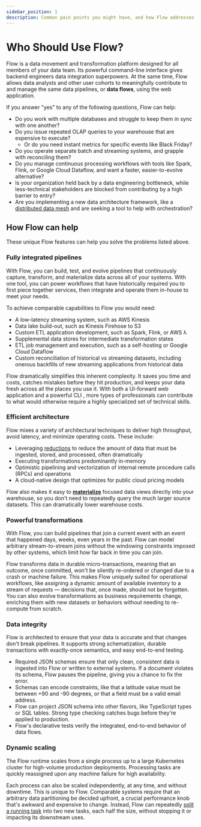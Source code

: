 ```yaml
---
sidebar_position: 1
description: Common pain points you might have, and how Flow addresses them.
---
```


# Who Should Use Flow?

Flow is a data movement and transformation platform designed for all members of your data team. Its powerful command-line interface gives backend engineers data integration superpowers.
At the same time, Flow allows data analysts and other user cohorts to meaningfully contribute to and manage the same data pipelines, or **data flows**, using the web application.

If you answer "yes" to any of the following questions, Flow can help:

* Do you work with multiple databases and struggle to keep them in sync with one another?
* Do you issue repeated OLAP queries to your warehouse that are expensive to execute?
  * Or do you need instant metrics for specific events like Black Friday?
* Do you operate separate batch and streaming systems, and grapple with reconciling them?
* Do you manage continuous processing workflows with tools like Spark,
  Flink, or Google Cloud Dataflow, and want a faster, easier-to-evolve alternative?
* Is your organization held back by a data engineering bottleneck,
  while less-technical stakeholders are blocked from contributing by a high barrier to entry?
* Are you implementing a new data architecture framework, like a
 [distributed data mesh](https://martinfowler.com/articles/data-monolith-to-mesh.html)
  and are seeking a tool to help with orchestration?

## How Flow can help

These unique Flow features can help you solve the problems listed above.

### Fully integrated pipelines

With Flow, you can build, test, and evolve pipelines that continuously capture, transform, and materialize data across all of your systems. With one tool, you can power workflows that have historically required you to first piece together services, then integrate and operate them in-house to meet your needs.

To achieve comparable capabilities to Flow you would need:

* A low-latency streaming system, such as AWS Kinesis
* Data lake build-out, such as Kinesis Firehose to S3
* Custom ETL application development, such as Spark, Flink, or AWS λ
* Supplemental data stores for intermediate transformation states
* ETL job management and execution, such as a self-hosting or Google Cloud Dataflow
* Custom reconciliation of historical vs streaming datasets, including onerous backfills of new streaming applications from historical data

Flow dramatically simplifies this inherent complexity. It saves you time and costs, catches mistakes before they hit production, and keeps your data fresh across all the places you use it.
With both a UI-forward web application and a powerful CLI ,
more types of professionals can contribute to what would otherwise require a
highly specialized set of technical skills.

### Efficient architecture

Flow mixes a variety of architectural techniques to deliver high throughput, avoid latency, and minimize operating costs. These include:

* Leveraging [reductions](../concepts/schemas.md#reductions) to reduce the amount of data that must be ingested, stored, and processed, often dramatically
* Executing transformations predominantly in-memory
* Optimistic pipelining and vectorization of internal remote procedure calls (RPCs) and operations
* A cloud-native design that optimizes for public cloud pricing models

Flow also makes it easy to [**materialize**](../concepts/materialization.md) focused data views directly into your warehouse, so you don't need to repeatedly query the much larger source datasets. This can dramatically lower warehouse costs.

### Powerful transformations

With Flow, you can build pipelines that join a current event with an event that happened days, weeks, even years in the past. Flow can model arbitrary stream-to-stream joins without the windowing constraints imposed by other systems, which limit how far back in time you can join.

Flow transforms data in durable micro-transactions, meaning that an outcome, once committed, won't be silently re-ordered or changed due to a crash or machine failure. This makes Flow uniquely suited for operational workflows, like assigning a dynamic amount of available inventory to a stream of requests — decisions that, once made, should not be forgotten. You can also evolve transformations as business requirements change, enriching them with new datasets or behaviors without needing to re-compute from scratch.

### Data integrity

Flow is architected to ensure that your data is accurate and that changes don't break pipelines.
It supports strong schematization, durable transactions with exactly-once semantics, and easy end-to-end testing.

* Required JSON schemas ensure that only clean, consistent data is ingested into Flow or written to external systems. If a document violates its schema, Flow pauses the pipeline, giving you a chance to fix the error.
* Schemas can encode constraints, like that a latitude value must be between +90 and -90 degrees, or that a field must be a valid email address.
* Flow can project JSON schema into other flavors, like TypeScript types or SQL tables. Strong type checking catches bugs before they're applied to production.
* Flow's declarative tests verify the integrated, end-to-end behavior of data flows.

### Dynamic scaling

The Flow runtime scales from a single process up to a large Kubernetes cluster for high-volume production deployments. Processing tasks are quickly reassigned upon any machine failure for high availability.

Each process can also be scaled independently, at any time, and without downtime. This is unique to Flow. Comparable systems require that an arbitrary data partitioning be decided upfront, a crucial performance knob that's awkward and expensive to change. Instead, Flow can repeatedly [split a running task](../concepts/advanced/shards.md) into two new tasks, each half the size, without stopping it or impacting its downstream uses.